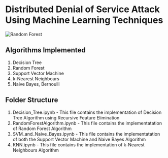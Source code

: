 # Distributed Denial of Service Attack Using Machine Learning Techniques
![Random Forest](https://user-images.githubusercontent.com/61950234/115968373-ad8c3a80-a505-11eb-9d65-81b7eb30658b.png)

## Algorithms Implemented 
1. Decision Tree
2. Random Forest
3. Support Vector Machine
4. k-Nearest Neighbours
5. Naive Bayes, Bernoulli

## Folder Structure
1. Decision_Tree.ipynb - This file contains the implementation of Decision Tree Algorithm using Recursive Feature Elimination
2. RandomForestAlgorithm.ipynb - This file contains the implementatation of Random Forest Algorithm
3. SVM_and_Naive_Bayes.ipynb - This file contains the implementatation of both the Support Vector Machine and Naive Bayes Algorithm
4. KNN.ipynb - This file contains the implementation of k-Nearest Neighbours Algorithm
